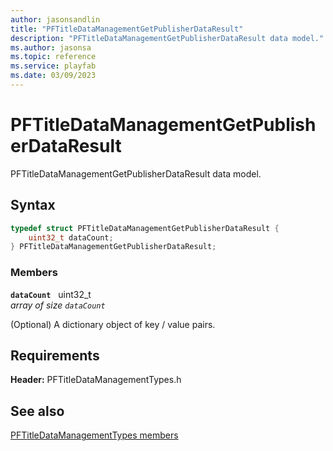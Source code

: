 ```yaml
---
author: jasonsandlin
title: "PFTitleDataManagementGetPublisherDataResult"
description: "PFTitleDataManagementGetPublisherDataResult data model."
ms.author: jasonsa
ms.topic: reference
ms.service: playfab
ms.date: 03/09/2023
---
```


# PFTitleDataManagementGetPublisherDataResult  

PFTitleDataManagementGetPublisherDataResult data model.  

## Syntax  
  
```cpp
typedef struct PFTitleDataManagementGetPublisherDataResult {  
    uint32_t dataCount;  
} PFTitleDataManagementGetPublisherDataResult;  
```
  
### Members  
  
**`dataCount`** &nbsp; uint32_t  
*array of size `dataCount`*  
  
(Optional) A dictionary object of key / value pairs.
  
  
## Requirements  
  
**Header:** PFTitleDataManagementTypes.h
  
## See also  
[PFTitleDataManagementTypes members](../pftitledatamanagementtypes_members.md)  

  
  
